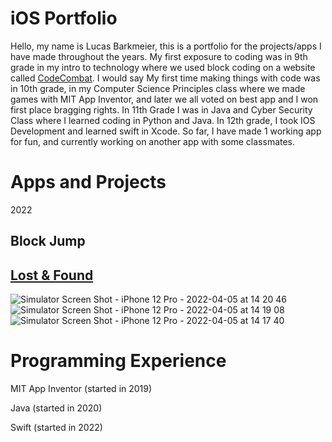 # iOS Portfolio
Hello, my name is Lucas Barkmeier, this is a portfolio for the projects/apps I have made throughout the years. My first exposure to coding was in 9th grade in my intro to technology where we used block coding on a website called [CodeCombat](https://codecombat.com/play/dungeon). I would say My first time making things with code was in 10th grade, in my Computer Science Principles class where we made games with MIT App Inventor, and later we all voted on best app and I won first place bragging rights. In 11th Grade I was in Java and Cyber Security Class where I learned coding in Python and Java. In 12th grade, I took IOS Development and learned swift in Xcode. So far, I have made 1 working app for fun, and currently working on another app with some classmates.

# Apps and Projects

2022

## Block Jump


## [Lost & Found](https://github.com/EPHS-iOS/Minnesota-School-Lost-Found) 


![Simulator Screen Shot - iPhone 12 Pro - 2022-04-05 at 14 20 46](https://user-images.githubusercontent.com/70666783/161834221-1ce54291-c546-4e85-b3e7-651243689420.png)
![Simulator Screen Shot - iPhone 12 Pro - 2022-04-05 at 14 19 08](https://user-images.githubusercontent.com/70666783/161834223-d606d248-8d06-4ae7-b43c-1a9d6155ff6a.png)
![Simulator Screen Shot - iPhone 12 Pro - 2022-04-05 at 14 17 40](https://user-images.githubusercontent.com/70666783/161834225-20cf8da3-a514-49f9-abba-1cc9c423625d.png)



# Programming Experience
MIT App Inventor (started in 2019)

Java (started in 2020)

Swift (started in 2022)
